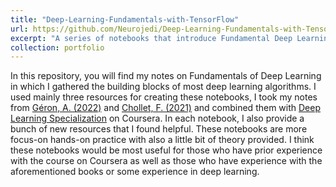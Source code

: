 ```yaml
---
title: "Deep-Learning-Fundamentals-with-TensorFlow"
url: https://github.com/Neurojedi/Deep-Learning-Fundamentals-with-TensorFlow/tree/main
excerpt: "A series of notebooks that introduce Fundamental Deep Learning concepts with hands-on practice using TensorFlow. <br/><img src='/images/animation.gif'> [More on Github](https://github.com/Neurojedi/Deep-Learning-Fundamentals-with-TensorFlow/tree/main)"
collection: portfolio
---
```


In this repository, you will find my notes on Fundamentals of Deep Learning in which I gathered the building blocks of most deep learning algorithms. I used mainly three resources for creating these notebooks, I took my notes from [Géron, A. (2022)](https://www.oreilly.com/library/view/hands-on-machine-learning/9781098125967/) and [Chollet, F. (2021)](https://www.manning.com/books/deep-learning-with-python-second-edition) and combined them with [Deep Learning Specialization](https://www.coursera.org/specializations/deep-learning?utm_source=deeplearningai&utm_medium=institutions&utm_campaign=WebsiteCoursesDLSTopButton) on Coursera. In each notebook, I also provide a bunch of new resources that I found helpful. These notebooks are more focus-on hands-on practice with also a little bit of theory provided. I think these notebooks would be most useful for those who have prior experience with the course on Coursera as well as those who have experience with the aforementioned books or some experience in deep learning. 
